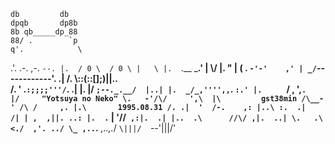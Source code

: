     db         db
    dpqb       dp8b
    8b qb_____dp_88
    88/ .        `p
    q'.            \
   .'.  .-.    ,-.  `--.
   |.  / 0 \  / 0 \ |   \
   |.  `.__   ___.' | \\/
   |.       "       | (
    \.    `-'-'    ,' |
   _/`------------'. .|
  /.  \\::(::[];)||.. \
 /.  ' \.`:;;;;'''/`. .|
|.   |/ `;--._.__/  |..|
|.  _/_,'''',,`.    `:.'
|.     ` / ,  ',`.   |/     "Yotsuya no Neko"
 \.   -'/\/     ',\  |\         gst38min
  /\__-' /\ /     ,. |.\       1995.08.31
 /. .|  '  /-.    ,: |..\
:.  .|    /| | ,  ,||. ..:
|.  .`     | '//` ,:|.  .|
|..  .\      //\/ ,|.  ..|
 \.   .\     <./  ,'. ../
  \_ ,..`.__    _,..,._/
    `\|||/  `--'\|||/'
